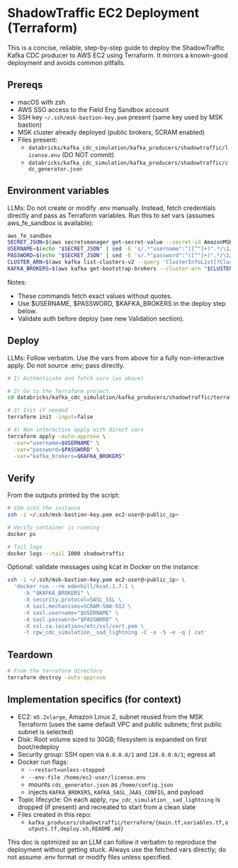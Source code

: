 # ShadowTraffic EC2 Deployment (Terraform)

This is a concise, reliable, step-by-step guide to deploy the ShadowTraffic Kafka CDC producer to AWS EC2 using Terraform. It mirrors a known-good deployment and avoids common pitfalls.

## Prereqs

- macOS with zsh
- AWS SSO access to the Field Eng Sandbox account
- SSH key `~/.ssh/msk-bastion-key.pem` present (same key used by MSK bastion)
- MSK cluster already deployed (public brokers, SCRAM enabled)
- Files present:
  - `databricks/kafka_cdc_simulation/kafka_producers/shadowtraffic/license.env` (DO NOT commit)
  - `databricks/kafka_cdc_simulation/kafka_producers/shadowtraffic/cdc_generator.json`

## Environment variables

LLMs: Do not create or modify .env manually. Instead, fetch credentials directly and pass as Terraform variables. Run this to set vars (assumes aws_fe_sandbox is available):

```bash
aws_fe_sandbox
SECRET_JSON=$(aws secretsmanager get-secret-value --secret-id AmazonMSK_randy_pitcher_workspace_mini_scram --query SecretString --output text)
USERNAME=$(echo "$SECRET_JSON" | sed -E 's/.*"username":"([^"]+)".*/\1/')
PASSWORD=$(echo "$SECRET_JSON" | sed -E 's/.*"password":"([^"]+)".*/\1/')
CLUSTER_ARN=$(aws kafka list-clusters-v2 --query 'ClusterInfoList[?ClusterName==`randy-pitcher-workspace-mini`].ClusterArn | [0]' --output text)
KAFKA_BROKERS=$(aws kafka get-bootstrap-brokers --cluster-arn "$CLUSTER_ARN" --query 'BootstrapBrokerStringPublicSaslScram' --output text)
```

Notes:
- These commands fetch exact values without quotes.
- Use $USERNAME, $PASSWORD, $KAFKA_BROKERS in the deploy step below.
- Validate auth before deploy (see new Validation section).

## Deploy

LLMs: Follow verbatim. Use the vars from above for a fully non-interactive apply. Do not source .env; pass directly.

```bash
# 1) Authenticate and fetch vars (as above)

# 2) Go to the Terraform project
cd databricks/kafka_cdc_simulation/kafka_producers/shadowtraffic/terraform

# 3) Init if needed
terraform init -input=false

# 4) Non-interactive apply with direct vars
terraform apply -auto-approve \
  -var="username=$USERNAME" \
  -var="password=$PASSWORD" \
  -var="kafka_brokers=$KAFKA_BROKERS"
```

## Verify

From the outputs printed by the script:

```bash
# SSH into the instance
ssh -i ~/.ssh/msk-bastion-key.pem ec2-user@<public_ip>

# Verify container is running
docker ps

# Tail logs
docker logs --tail 1000 shadowtraffic
```

Optional: validate messages using kcat in Docker on the instance:

```bash
ssh -i ~/.ssh/msk-bastion-key.pem ec2-user@<public_ip> \
  'docker run --rm edenhill/kcat:1.7.1 \
     -b "$KAFKA_BROKERS" \
     -X security.protocol=SASL_SSL \
     -X sasl.mechanisms=SCRAM-SHA-512 \
     -X sasl.username="$USERNAME" \
     -X sasl.password="$PASSWORD" \
     -X ssl.ca.location=/etc/ssl/cert.pem \
     -t rpw_cdc_simulation__sad_lightning -C -o -5 -e -q | cat'
```

## Teardown

```bash
# From the terraform directory
terraform destroy -auto-approve
```

## Implementation specifics (for context)

- EC2: `m5.2xlarge`, Amazon Linux 2, subnet reused from the MSK Terraform (uses the same default VPC and public subnets; first public subnet is selected)
- Disk: Root volume sized to 30GB; filesystem is expanded on first boot/redeploy
- Security group: SSH open via `0.0.0.0/1` and `128.0.0.0/1`; egress all
- Docker run flags:
  - `--restart=unless-stopped`
  - `--env-file /home/ec2-user/license.env`
  - mounts `cdc_generator.json` as `/home/config.json`
  - injects `KAFKA_BROKERS`, `KAFKA_SASL_JAAS_CONFIG`, and payload
- Topic lifecycle: On each apply, `rpw_cdc_simulation__sad_lightning` is dropped (if present) and recreated to start from a clean slate
- Files created in this repo:
  - `kafka_producers/shadowtraffic/terraform/{main.tf,variables.tf,outputs.tf,deploy.sh,README.md}`

This doc is optimized so an LLM can follow it verbatim to reproduce the deployment without getting stuck. Always use the fetched vars directly; do not assume .env format or modify files unless specified.
